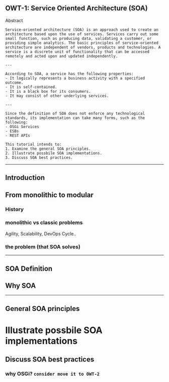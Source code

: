 ## OWT-1: Service Oriented Architecture (SOA)

Abstract 
```
Service-oriented architecture (SOA) is an approach used to create an architecture based upon the use of services. Services carry out some small function, such as producing data, validating a customer, or providing simple analytics. The basic principles of service-oriented architecture are independent of vendors, products and technologies. A service is a discrete unit of functionality that can be accessed remotely and acted upon and updated independently.

---

According to SOA, a service has the following properties:
- It logically represents a business activity with a specified outcome.
- It is self-contained.
- It is a black box for its consumers.
- It may consist of other underlying services.

---

Since the definition of SOA does not enforce any technological standards, its implementation can take many forms, such as the following:
- OSGi Services
- ESBs
- REST APIs

This tutorial intends to:
1. Examine the general SOA principles.
2. Illustrate possbile SOA implementations.
3. Discuss SOA best practices.
```

---

## Introduction

## From monolithic to modular

### History
###  monolithic vs classic problems 
Agility, Scalability, DevOps Cycle.. 

###  the problem (that SOA solves)

---


## SOA Definition

## Why SOA

---

## General SOA principles
# Illustrate possbile SOA implementations

## Discuss SOA best practices
### why OSGi? `consider move it to OWT-2`
